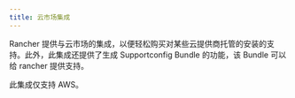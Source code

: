 ```yaml
---
title: 云市场集成
---
```


<head>
  <link rel="canonical" href="https://ranchermanager.docs.rancher.com/zh/integrations-in-rancher/cloud-marketplace"/>
</head>

Rancher 提供与云市场的集成，以便轻松购买对某些云提供商托管的安装的支持。此外，此集成还提供了生成 Supportconfig Bundle 的功能，该 Bundle 可以给 rancher 提供支持。

此集成仅支持 AWS。
